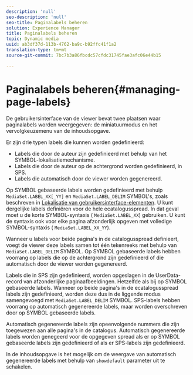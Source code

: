 ```yaml
---
description: 'null'
seo-description: 'null'
seo-title: Paginalabels beheren
solution: Experience Manager
title: Paginalabels beheren
topic: Dynamic media
uuid: ab3df37d-113b-4762-ba9c-b92ffc41f1a2
translation-type: tm+mt
source-git-commit: 7bc7b3a86fbcdc57cfdc31745fae3afc06e44b15

---
```



# Paginalabels beheren{#managing-page-labels}

De gebruikersinterface van de viewer bevat twee plaatsen waar paginalabels worden weergegeven: de miniatuurmodus en het vervolgkeuzemenu van de inhoudsopgave.

Er zijn drie typen labels die kunnen worden gedefinieerd:

* Labels die door de auteur zijn gedefinieerd met behulp van het SYMBOL-lokalisatiemechanisme.
* Labels die door de auteur op de achtergrond worden gedefinieerd, in SPS.
* Labels die automatisch door de viewer worden gegenereerd.

Op SYMBOL gebaseerde labels worden gedefinieerd met behulp `MediaSet.LABEL_XX[_YY]` en `MediaSet.LABEL_DELIM` SYMBOL&#39;s, zoals beschreven in [Lokalisatie van gebruikersinterface-elementen](../../c-html5-s7-aem-asset-viewers/c-html5-20-ecatalog-viewer-about/c-html5-20-ecatalog-viewer-localization.md#concept-cbfc39344c494eb7b9f6a272cff0cc74). U kunt dergelijke labels definiëren voor de hele ecatalogusspread. In dat geval moet u de korte SYMBOL-syntaxis ( `MediaSet.LABEL_XX`) gebruiken. U kunt de syntaxis ook voor elke pagina afzonderlijk opgeven met volledige SYMBOL-syntaxis ( `MediaSet.LABEL_XX_YY`).

Wanneer u labels voor beide pagina&#39;s in de catalogusspread definieert, voegt de viewer deze labels samen tot één tekenreeks met behulp van `MediaSet.LABEL_DELIM` SYMBOL. Op SYMBOL gebaseerde labels hebben voorrang op labels die op de achtergrond zijn gedefinieerd of die automatisch door de viewer worden gegenereerd.

Labels die in SPS zijn gedefinieerd, worden opgeslagen in de UserData-record van afzonderlijke paginaafbeeldingen. Hetzelfde als bij op SYMBOL gebaseerde labels. Wanneer op beide pagina&#39;s in de ecatalogusspread labels zijn gedefinieerd, worden deze dus in de liggende modus samengevoegd met `MediaSet.LABEL_DELIM` SYMBOL. SPS-labels hebben voorrang op automatisch gegenereerde labels, maar worden overschreven door op SYMBOL gebaseerde labels.

Automatisch gegenereerde labels zijn opeenvolgende nummers die zijn toegewezen aan alle pagina&#39;s in de catalogus. Automatisch gegenereerde labels worden genegeerd voor de opgegeven spread als er op SYMBOL gebaseerde labels zijn gedefinieerd of als er SPS-labels zijn gedefinieerd.

In de inhoudsopgave is het mogelijk om de weergave van automatisch gegenereerde labels met behulp van `showdefault` parameter uit te schakelen.
